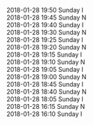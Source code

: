 2018-01-28 19:50 Sunday  I  
2018-01-28 19:45 Sunday  N  
2018-01-28 19:40 Sunday  I  
2018-01-28 19:30 Sunday  N  
2018-01-28 19:25 Sunday  I  
2018-01-28 19:20 Sunday  N  
2018-01-28 19:15 Sunday  I  
2018-01-28 19:10 Sunday  N  
2018-01-28 19:05 Sunday  I  
2018-01-28 19:00 Sunday  N  
2018-01-28 18:45 Sunday  I  
2018-01-28 18:40 Sunday  N  
2018-01-28 18:05 Sunday  I  
2018-01-28 16:15 Sunday  N  
2018-01-28 16:10 Sunday  I  
